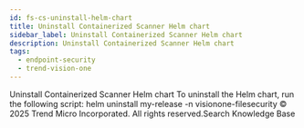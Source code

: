 ```yaml
---
id: fs-cs-uninstall-helm-chart
title: Uninstall Containerized Scanner Helm chart
sidebar_label: Uninstall Containerized Scanner Helm chart
description: Uninstall Containerized Scanner Helm chart
tags:
  - endpoint-security
  - trend-vision-one
---
```


 Uninstall Containerized Scanner Helm chart To uninstall the Helm chart, run the following script: helm uninstall my-release -n visionone-filesecurity © 2025 Trend Micro Incorporated. All rights reserved.Search Knowledge Base